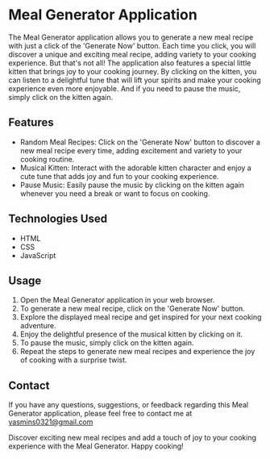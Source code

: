 # Meal Generator Application

The Meal Generator application allows you to generate a new meal recipe with just a click of the 'Generate Now' button. Each time you click, you will discover a unique and exciting meal recipe, adding variety to your cooking experience. But that's not all! The application also features a special little kitten that brings joy to your cooking journey. By clicking on the kitten, you can listen to a delightful tune that will lift your spirits and make your cooking experience even more enjoyable. And if you need to pause the music, simply click on the kitten again.

## Features

- Random Meal Recipes: Click on the 'Generate Now' button to discover a new meal recipe every time, adding excitement and variety to your cooking routine.
- Musical Kitten: Interact with the adorable kitten character and enjoy a cute tune that adds joy and fun to your cooking experience.
- Pause Music: Easily pause the music by clicking on the kitten again whenever you need a break or want to focus on cooking.

## Technologies Used

- HTML
- CSS
- JavaScript

## Usage

1. Open the Meal Generator application in your web browser.
2. To generate a new meal recipe, click on the 'Generate Now' button.
3. Explore the displayed meal recipe and get inspired for your next cooking adventure.
4. Enjoy the delightful presence of the musical kitten by clicking on it.
5. To pause the music, simply click on the kitten again.
6. Repeat the steps to generate new meal recipes and experience the joy of cooking with a surprise twist.




## Contact

If you have any questions, suggestions, or feedback regarding this Meal Generator application, please feel free to contact me at yasmins0321@gmail.com

Discover exciting new meal recipes and add a touch of joy to your cooking experience with the Meal Generator. Happy cooking!
